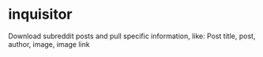 # inquisitor
Download subreddit posts and pull specific information, like: Post title, post, author, image, image link
